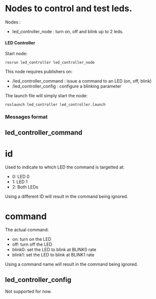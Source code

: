 # Nodes to control and test leds. 

Nodes :
  * led_controller_node : turn on, off and blink up to 2 leds.

#### LED Controller

Start node:
```
rosrun led_controller led_controller_node
```

This node requires publishers on:
 * /led_controller_command : issue a command to an LED (on, off, blink)
 * /led_controller_config : configure a blinking parameter


The launch file will simply start the node:
```
roslaunch led_controller led_controller.launch
```


### Messages format
## led_controller_command
# id
Used to indicate to which LED the command is targetted at:
 * 0: LED 0
 * 1: LED 1
 * 2: Both LEDs

Using a different ID will result in the command being ignored.
 
# command
The actual command:
 * on: turn on the LED
 * off: turn off the LED
 * blink0: set the LED to blink at BLINK0 rate
 * blink1: set the LED to blink at BLINK1 rate

Using a command name will result in the command being ignored.

## led_controller_config
Not supported for now.